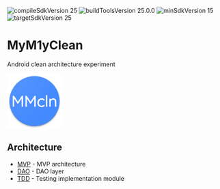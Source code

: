 ![compileSdkVersion 25](https://img.shields.io/badge/compileSdkVersion-25-yellow.svg?style=true) ![buildToolsVersion 25.0.0](https://img.shields.io/badge/buildToolsVersion-25.0.0-blue.svg?style=true) ![minSdkVersion 15](https://img.shields.io/badge/minSdkVersion-15-red.svg?style=true) ![targetSdkVersion 25](https://img.shields.io/badge/targetSdkVersion-25-green.svg?style=true)

# MyM1yClean
Android clean architecture experiment

<img src="media/icon.png" width="128" height="128" />

## Architecture
- [MVP](https://github.com/kepocnhh/MyM1yClean/tree/master/business/src/main/java/stan/mym1y/clean/contracts) - MVP architecture
- [DAO](https://github.com/kepocnhh/MyM1yClean/tree/master/business/src/main/java/stan/mym1y/clean/dao) - DAO layer
- [TDD](https://github.com/kepocnhh/MyM1yClean/tree/master/implementation/src/test/java/stan/mym1y/clean) - Testing implementation module